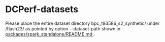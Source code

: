 # DCPerf-datasets

Please place the entire dataset directory bpc_t93586_s2_synthetic/ under /flash23/ as pointed by option --dataset-path shown in [packages/spark_standalone/README.md ](https://github.com/facebookresearch/DCPerf/blob/main/packages/spark_standalone/README.md#reporting).
